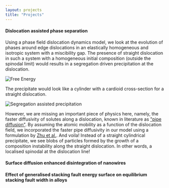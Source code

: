 ```yaml
---
layout: projects
title: "Projects"
---
```

#### **Dislocation assisted phase separation**

Using a phase field dislocation dynamics model, we look at the evolution of phases around edge dislocations in an 
elastically homogeneous and isotropic system with a miscibility gap. The presence of straight dislocation 
in such a system with a homogeneous initial composition (outside the spinodal limit) would results in a segregation
driven precipitation at the dislocation. 

![Free Energy]()

The precipitate would look like a cylinder with a cardioid cross-section for a straight dislocation.  

![Segregation assisted precipitation](https://media.giphy.com/media/vFKqnCdLPNOKc/giphy.gif)

However, we are missing an important piece of physics here, namely, the faster diffusivity of solutes along a dislocation, 
known in literature as ["pipe diffusion"](https://www.sciencedirect.com/science/article/abs/pii/0001616064902202). By assuming the atomic mobility as a function of the dislocation field, 
we incorporated the faster pipe diffusivity in our model using a formulation 
by [Zhu et al.](https://journals.aps.org/pre/abstract/10.1103/PhysRevE.60.3564). And voila! 
Instead of a straight cylindrical precipitate, we see blobs of particles formed by the growth of a composition 
instability along the straight dislocation. In other words, a localised spinodal at the dislocation line! 



#### **Surface diffusion enhanced disintegration of nanowires**


#### **Effect of generalised stacking fault energy surface on equilibrium stacking fault width in alloys**